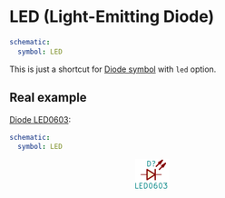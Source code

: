 LED (Light-Emitting Diode)
==========================

```yaml
schematic:
  symbol: LED
```

This is just a shortcut for [Diode symbol](/symbols/diode/) with `led` option. 

Real example
------------

[Diode LED0603](https://github.com/qeda/library/blob/master/diode/led0603.yaml):

```yaml
schematic:
  symbol: LED
```

<center><img src="/img/symbols/led/led0603.svg" width="60" alt="Diode LED0603"></center>
